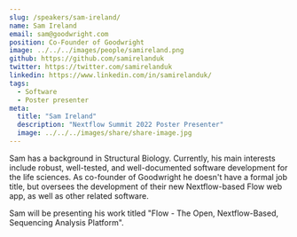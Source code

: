 ```yaml
---
slug: /speakers/sam-ireland/
name: Sam Ireland
email: sam@goodwright.com
position: Co-Founder of Goodwright
image: ../../../images/people/samireland.png
github: https://github.com/samirelanduk
twitter: https://twitter.com/samirelanduk
linkedin: https://www.linkedin.com/in/samirelanduk/
tags:
  - Software
  - Poster presenter
meta:
  title: "Sam Ireland"
  description: "Nextflow Summit 2022 Poster Presenter"
  image: ../../../images/share/share-image.jpg
---
```

Sam has a background in Structural Biology. Currently, his main interests include robust, well-tested, and well-documented software development for the life sciences. As co-founder of Goodwright he doesn't have a formal job title, but oversees the development of their new Nextflow-based Flow web app, as well as other related software.

Sam will be presenting his work titled "Flow - The Open, Nextflow-Based, Sequencing Analysis Platform".
